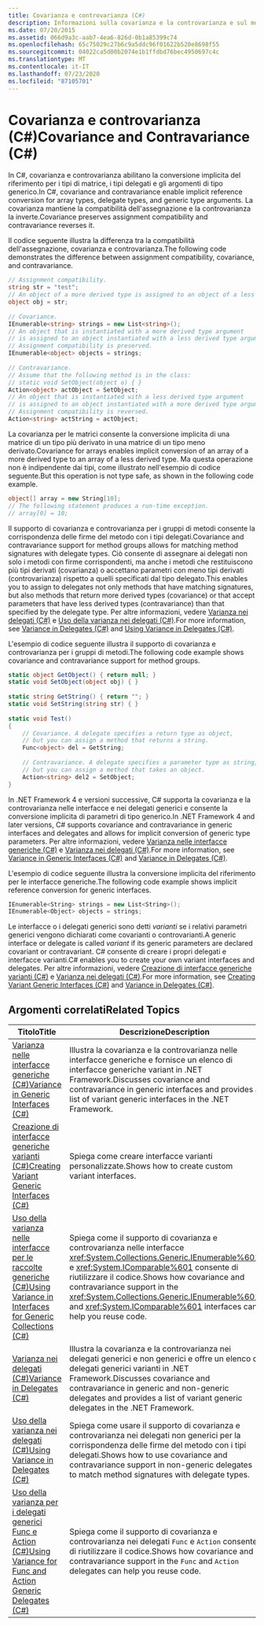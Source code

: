 ```yaml
---
title: Covarianza e controvarianza (C#)
description: Informazioni sulla covarianza e la controvarianza e sul modo in cui incidono sulla compatibilità dell'assegnazione. Vedere un esempio di codice in cui vengono illustrate le differenze tra di essi.
ms.date: 07/20/2015
ms.assetid: 066d9a3c-aab7-4ea6-826d-0b1a85399c74
ms.openlocfilehash: 65c75029c27b6c9a5ddc96f01622b520e8698f55
ms.sourcegitcommit: 04022ca5d00b2074e1b1ffdbd76bec4950697c4c
ms.translationtype: MT
ms.contentlocale: it-IT
ms.lasthandoff: 07/23/2020
ms.locfileid: "87105701"
---
```

# <a name="covariance-and-contravariance-c"></a><span data-ttu-id="629d6-104">Covarianza e controvarianza (C#)</span><span class="sxs-lookup"><span data-stu-id="629d6-104">Covariance and Contravariance (C#)</span></span>
<span data-ttu-id="629d6-105">In C#, covarianza e controvarianza abilitano la conversione implicita del riferimento per i tipi di matrice, i tipi delegati e gli argomenti di tipo generico.</span><span class="sxs-lookup"><span data-stu-id="629d6-105">In C#, covariance and contravariance enable implicit reference conversion for array types, delegate types, and generic type arguments.</span></span> <span data-ttu-id="629d6-106">La covarianza mantiene la compatibilità dell'assegnazione e la controvarianza la inverte.</span><span class="sxs-lookup"><span data-stu-id="629d6-106">Covariance preserves assignment compatibility and contravariance reverses it.</span></span>  
  
 <span data-ttu-id="629d6-107">Il codice seguente illustra la differenza tra la compatibilità dell'assegnazione, covarianza e controvarianza.</span><span class="sxs-lookup"><span data-stu-id="629d6-107">The following code demonstrates the difference between assignment compatibility, covariance, and contravariance.</span></span>  
  
```csharp  
// Assignment compatibility.
string str = "test";  
// An object of a more derived type is assigned to an object of a less derived type.
object obj = str;  
  
// Covariance.
IEnumerable<string> strings = new List<string>();  
// An object that is instantiated with a more derived type argument
// is assigned to an object instantiated with a less derived type argument.
// Assignment compatibility is preserved.
IEnumerable<object> objects = strings;  
  
// Contravariance.
// Assume that the following method is in the class:
// static void SetObject(object o) { }
Action<object> actObject = SetObject;  
// An object that is instantiated with a less derived type argument
// is assigned to an object instantiated with a more derived type argument.
// Assignment compatibility is reversed.
Action<string> actString = actObject;  
```  
  
 <span data-ttu-id="629d6-108">La covarianza per le matrici consente la conversione implicita di una matrice di un tipo più derivato in una matrice di un tipo meno derivato.</span><span class="sxs-lookup"><span data-stu-id="629d6-108">Covariance for arrays enables implicit conversion of an array of a more derived type to an array of a less derived type.</span></span> <span data-ttu-id="629d6-109">Ma questa operazione non è indipendente dai tipi, come illustrato nell'esempio di codice seguente.</span><span class="sxs-lookup"><span data-stu-id="629d6-109">But this operation is not type safe, as shown in the following code example.</span></span>  
  
```csharp  
object[] array = new String[10];  
// The following statement produces a run-time exception.  
// array[0] = 10;  
```  
  
 <span data-ttu-id="629d6-110">Il supporto di covarianza e controvarianza per i gruppi di metodi consente la corrispondenza delle firme del metodo con i tipi delegati.</span><span class="sxs-lookup"><span data-stu-id="629d6-110">Covariance and contravariance support for method groups allows for matching method signatures with delegate types.</span></span> <span data-ttu-id="629d6-111">Ciò consente di assegnare ai delegati non solo i metodi con firme corrispondenti, ma anche i metodi che restituiscono più tipi derivati (covarianza) o accettano parametri con meno tipi derivati (controvarianza) rispetto a quelli specificati dal tipo delegato.</span><span class="sxs-lookup"><span data-stu-id="629d6-111">This enables you to assign to delegates not only methods that have matching signatures, but also methods that return more derived types (covariance) or that accept parameters that have less derived types (contravariance) than that specified by the delegate type.</span></span> <span data-ttu-id="629d6-112">Per altre informazioni, vedere [Varianza nei delegati (C#)](./variance-in-delegates.md) e [Uso della varianza nei delegati (C#)](./using-variance-in-delegates.md).</span><span class="sxs-lookup"><span data-stu-id="629d6-112">For more information, see [Variance in Delegates (C#)](./variance-in-delegates.md) and [Using Variance in Delegates (C#)](./using-variance-in-delegates.md).</span></span>  
  
 <span data-ttu-id="629d6-113">L'esempio di codice seguente illustra il supporto di covarianza e controvarianza per i gruppi di metodi.</span><span class="sxs-lookup"><span data-stu-id="629d6-113">The following code example shows covariance and contravariance support for method groups.</span></span>  
  
```csharp  
static object GetObject() { return null; }  
static void SetObject(object obj) { }  
  
static string GetString() { return ""; }  
static void SetString(string str) { }  
  
static void Test()  
{  
    // Covariance. A delegate specifies a return type as object,  
    // but you can assign a method that returns a string.  
    Func<object> del = GetString;  
  
    // Contravariance. A delegate specifies a parameter type as string,  
    // but you can assign a method that takes an object.  
    Action<string> del2 = SetObject;  
}  
```  
  
 <span data-ttu-id="629d6-114">In .NET Framework 4 e versioni successive, C# supporta la covarianza e la controvarianza nelle interfacce e nei delegati generici e consente la conversione implicita di parametri di tipo generico.</span><span class="sxs-lookup"><span data-stu-id="629d6-114">In .NET Framework 4 and later versions, C# supports covariance and contravariance in generic interfaces and delegates and allows for implicit conversion of generic type parameters.</span></span> <span data-ttu-id="629d6-115">Per altre informazioni, vedere [Varianza nelle interfacce generiche (C#)](./variance-in-generic-interfaces.md) e [Varianza nei delegati (C#)](./variance-in-delegates.md).</span><span class="sxs-lookup"><span data-stu-id="629d6-115">For more information, see [Variance in Generic Interfaces (C#)](./variance-in-generic-interfaces.md) and [Variance in Delegates (C#)](./variance-in-delegates.md).</span></span>  
  
 <span data-ttu-id="629d6-116">L'esempio di codice seguente illustra la conversione implicita del riferimento per le interfacce generiche.</span><span class="sxs-lookup"><span data-stu-id="629d6-116">The following code example shows implicit reference conversion for generic interfaces.</span></span>  
  
```csharp  
IEnumerable<String> strings = new List<String>();  
IEnumerable<Object> objects = strings;  
```  
  
 <span data-ttu-id="629d6-117">Le interfacce o i delegati generici sono detti *varianti* se i relativi parametri generici vengono dichiarati come covarianti o controvarianti.</span><span class="sxs-lookup"><span data-stu-id="629d6-117">A generic interface or delegate is called *variant* if its generic parameters are declared covariant or contravariant.</span></span> <span data-ttu-id="629d6-118">C# consente di creare i propri delegati e interfacce varianti.</span><span class="sxs-lookup"><span data-stu-id="629d6-118">C# enables you to create your own variant interfaces and delegates.</span></span> <span data-ttu-id="629d6-119">Per altre informazioni, vedere [Creazione di interfacce generiche varianti (C#)](./creating-variant-generic-interfaces.md) e [Varianza nei delegati (C#)](./variance-in-delegates.md).</span><span class="sxs-lookup"><span data-stu-id="629d6-119">For more information, see [Creating Variant Generic Interfaces (C#)](./creating-variant-generic-interfaces.md) and [Variance in Delegates (C#)](./variance-in-delegates.md).</span></span>  
  
## <a name="related-topics"></a><span data-ttu-id="629d6-120">Argomenti correlati</span><span class="sxs-lookup"><span data-stu-id="629d6-120">Related Topics</span></span>  
  
|<span data-ttu-id="629d6-121">Titolo</span><span class="sxs-lookup"><span data-stu-id="629d6-121">Title</span></span>|<span data-ttu-id="629d6-122">Descrizione</span><span class="sxs-lookup"><span data-stu-id="629d6-122">Description</span></span>|  
|-----------|-----------------|  
|[<span data-ttu-id="629d6-123">Varianza nelle interfacce generiche (C#)</span><span class="sxs-lookup"><span data-stu-id="629d6-123">Variance in Generic Interfaces (C#)</span></span>](./variance-in-generic-interfaces.md)|<span data-ttu-id="629d6-124">Illustra la covarianza e la controvarianza nelle interfacce generiche e fornisce un elenco di interfacce generiche variant in .NET Framework.</span><span class="sxs-lookup"><span data-stu-id="629d6-124">Discusses covariance and contravariance in generic interfaces and provides a list of variant generic interfaces in the .NET Framework.</span></span>|  
|[<span data-ttu-id="629d6-125">Creazione di interfacce generiche varianti (C#)</span><span class="sxs-lookup"><span data-stu-id="629d6-125">Creating Variant Generic Interfaces (C#)</span></span>](./creating-variant-generic-interfaces.md)|<span data-ttu-id="629d6-126">Spiega come creare interfacce varianti personalizzate.</span><span class="sxs-lookup"><span data-stu-id="629d6-126">Shows how to create custom variant interfaces.</span></span>|  
|[<span data-ttu-id="629d6-127">Uso della varianza nelle interfacce per le raccolte generiche (C#)</span><span class="sxs-lookup"><span data-stu-id="629d6-127">Using Variance in Interfaces for Generic Collections (C#)</span></span>](./using-variance-in-interfaces-for-generic-collections.md)|<span data-ttu-id="629d6-128">Spiega come il supporto di covarianza e controvarianza nelle interfacce <xref:System.Collections.Generic.IEnumerable%601> e <xref:System.IComparable%601> consente di riutilizzare il codice.</span><span class="sxs-lookup"><span data-stu-id="629d6-128">Shows how covariance and contravariance support in the <xref:System.Collections.Generic.IEnumerable%601> and <xref:System.IComparable%601> interfaces can help you reuse code.</span></span>|  
|[<span data-ttu-id="629d6-129">Varianza nei delegati (C#)</span><span class="sxs-lookup"><span data-stu-id="629d6-129">Variance in Delegates (C#)</span></span>](./variance-in-delegates.md)|<span data-ttu-id="629d6-130">Illustra la covarianza e la controvarianza nei delegati generici e non generici e offre un elenco di delegati generici varianti in .NET Framework.</span><span class="sxs-lookup"><span data-stu-id="629d6-130">Discusses covariance and contravariance in generic and non-generic delegates and provides a list of variant generic delegates in the .NET Framework.</span></span>|  
|[<span data-ttu-id="629d6-131">Uso della varianza nei delegati (C#)</span><span class="sxs-lookup"><span data-stu-id="629d6-131">Using Variance in Delegates (C#)</span></span>](./using-variance-in-delegates.md)|<span data-ttu-id="629d6-132">Spiega come usare il supporto di covarianza e controvarianza nei delegati non generici per la corrispondenza delle firme del metodo con i tipi delegati.</span><span class="sxs-lookup"><span data-stu-id="629d6-132">Shows how to use covariance and contravariance support in non-generic delegates to match method signatures with delegate types.</span></span>|  
|[<span data-ttu-id="629d6-133">Uso della varianza per i delegati generici Func e Action (C#)</span><span class="sxs-lookup"><span data-stu-id="629d6-133">Using Variance for Func and Action Generic Delegates (C#)</span></span>](./using-variance-for-func-and-action-generic-delegates.md)|<span data-ttu-id="629d6-134">Spiega come il supporto di covarianza e controvarianza nei delegati `Func` e `Action` consente di riutilizzare il codice.</span><span class="sxs-lookup"><span data-stu-id="629d6-134">Shows how covariance and contravariance support in the `Func` and `Action` delegates can help you reuse code.</span></span>|
